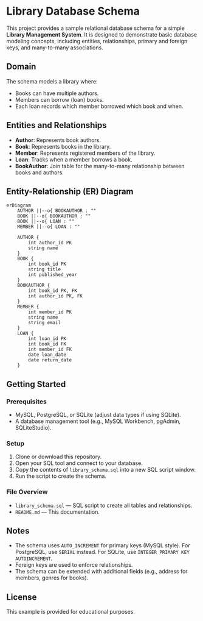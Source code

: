 # Library Database Schema

This project provides a sample relational database schema for a simple **Library Management System**. It is designed to demonstrate basic database modeling concepts, including entities, relationships, primary and foreign keys, and many-to-many associations.

## Domain

The schema models a library where:
- Books can have multiple authors.
- Members can borrow (loan) books.
- Each loan records which member borrowed which book and when.

## Entities and Relationships

- **Author**: Represents book authors.
- **Book**: Represents books in the library.
- **Member**: Represents registered members of the library.
- **Loan**: Tracks when a member borrows a book.
- **BookAuthor**: Join table for the many-to-many relationship between books and authors.

## Entity-Relationship (ER) Diagram

```mermaid
erDiagram
    AUTHOR ||--o{ BOOKAUTHOR : ""
    BOOK ||--o{ BOOKAUTHOR : ""
    BOOK ||--o{ LOAN : ""
    MEMBER ||--o{ LOAN : ""

    AUTHOR {
        int author_id PK
        string name
    }
    BOOK {
        int book_id PK
        string title
        int published_year
    }
    BOOKAUTHOR {
        int book_id PK, FK
        int author_id PK, FK
    }
    MEMBER {
        int member_id PK
        string name
        string email
    }
    LOAN {
        int loan_id PK
        int book_id FK
        int member_id FK
        date loan_date
        date return_date
    }
```

## Getting Started

### Prerequisites

- MySQL, PostgreSQL, or SQLite (adjust data types if using SQLite).
- A database management tool (e.g., MySQL Workbench, pgAdmin, SQLiteStudio).

### Setup

1. Clone or download this repository.
2. Open your SQL tool and connect to your database.
3. Copy the contents of `library_schema.sql` into a new SQL script window.
4. Run the script to create the schema.

### File Overview

- `library_schema.sql` — SQL script to create all tables and relationships.
- `README.md` — This documentation.

## Notes

- The schema uses `AUTO_INCREMENT` for primary keys (MySQL style). For PostgreSQL, use `SERIAL` instead. For SQLite, use `INTEGER PRIMARY KEY AUTOINCREMENT`.
- Foreign keys are used to enforce relationships.
- The schema can be extended with additional fields (e.g., address for members, genres for books).

## License

This example is provided for educational purposes.